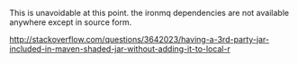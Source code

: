 This is unavoidable at this point. the ironmq dependencies are not available anywhere except in source form.

http://stackoverflow.com/questions/3642023/having-a-3rd-party-jar-included-in-maven-shaded-jar-without-adding-it-to-local-r
